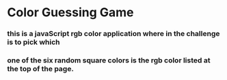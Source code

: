 # Color Guessing Game

### this is a javaScript rgb color application where in the challenge is to pick which
### one of the six random square colors is the rgb color listed at the top of the page.

